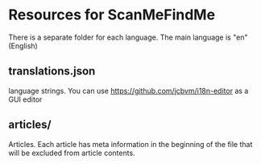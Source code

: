 # Resources for ScanMeFindMe

There is a separate folder for each language. The main language is "en" (English)

## translations.json 

language strings. You can use https://github.com/jcbvm/i18n-editor as a GUI editor


## articles/

Articles. Each article has meta information in the beginning of the file that will be excluded from article contents.
